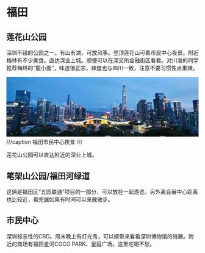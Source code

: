 # 福田

## 莲花山公园

深圳不错的公园之一。有山有湖，可放风筝。登顶莲花山可看市民中心夜景。附近梅林有不少美食。直达深业上城。顺便可以在深交所金融街区看看。对川渝的同学推荐梅林的“龍小面”，味道很正宗，辣度也与四川一致，注意不要习惯性点重辣。

![市民中心夜景](images/市民中心夜景.jpg)
///caption
福田市民中心夜景
///

莲花山公园可以直达附近的深业上城。

## 笔架山公园/福田河绿道

这俩是福田区“五园联通”项目的一部分，可以放在一起游览。另外离会展中心距离也比较近，看完展如果有时间可以来散散步。

## 市民中心

深圳标志性的CBD。周末晚上有灯光秀，可以顺带来看看深圳博物馆的特展。附近的商场有福田星河COCO PARK、皇庭广场。这里吃喝不愁。
